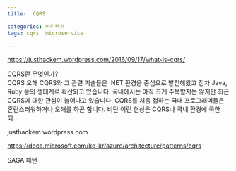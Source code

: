 ```yaml
---
title:  CQRS

categories: 아키텍처 
tags: cqrs  microservice
 
---
```


  
  
https://justhackem.wordpress.com/2016/09/17/what-is-cqrs/  
  
  
CQRS란 무엇인가?  
CQRS 오해 CQRS와 그 관련 기술들은 .NET 환경을 중심으로 발전해왔고 점차 Java, Ruby 등의 생태계로 확산되고 있습니다. 국내에서는 아직 크게 주목받지는 않지만 최근 CQRS에 대한 관심이 늘어나고 있습니다. CQRS를 처음 접하는 국내 프로그래머들은 혼란스러워하거나 오해를 하곤 합니다. 비단 이런 현상은 CQRS나 국내 환경에 국한되…  
  
justhackem.wordpress.com  
  
https://docs.microsoft.com/ko-kr/azure/architecture/patterns/cqrs  
  
SAGA 패턴  
